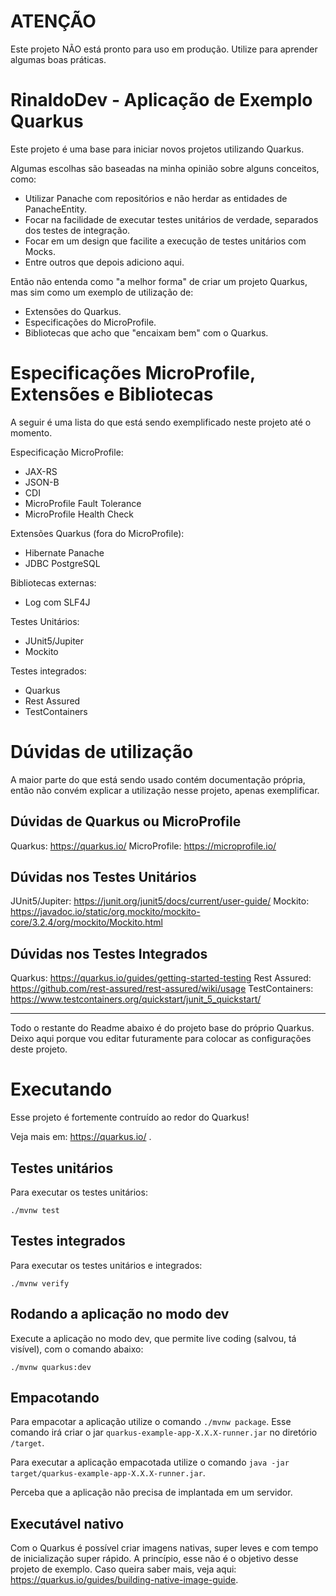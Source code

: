 # ATENÇÃO

Este projeto NÃO está pronto para uso em produção. Utilize para aprender algumas boas práticas. 

# RinaldoDev - Aplicação de Exemplo Quarkus

Este projeto é uma base para iniciar novos projetos utilizando Quarkus.

Algumas escolhas são baseadas na minha opinião sobre alguns conceitos, como:

- Utilizar Panache com repositórios e não herdar as entidades de PanacheEntity.
- Focar na facilidade de executar testes unitários de verdade, separados dos testes de integração.
- Focar em um design que facilite a execução de testes unitários com Mocks.
- Entre outros que depois adiciono aqui.

Então não entenda como "a melhor forma" de criar um projeto Quarkus, mas sim como um exemplo de utilização de:

- Extensões do Quarkus.
- Especificações do MicroProfile.
- Bibliotecas que acho que "encaixam bem" com o Quarkus.

# Especificações MicroProfile, Extensões e Bibliotecas

A seguir é uma lista do que está sendo exemplificado neste projeto até o momento.

Especificação MicroProfile:
- JAX-RS
- JSON-B
- CDI
- MicroProfile Fault Tolerance
- MicroProfile Health Check

Extensões Quarkus (fora do MicroProfile):
- Hibernate Panache
- JDBC PostgreSQL

Bibliotecas externas:
- Log com SLF4J

Testes Unitários:
- JUnit5/Jupiter
- Mockito

Testes integrados:
- Quarkus 
- Rest Assured
- TestContainers

# Dúvidas de utilização

A maior parte do que está sendo usado contém documentação própria, então não convém explicar a utilização nesse projeto, apenas exemplificar.

## Dúvidas de Quarkus ou MicroProfile

Quarkus: https://quarkus.io/
MicroProfile: https://microprofile.io/

## Dúvidas nos Testes Unitários

JUnit5/Jupiter: https://junit.org/junit5/docs/current/user-guide/
Mockito: https://javadoc.io/static/org.mockito/mockito-core/3.2.4/org/mockito/Mockito.html

## Dúvidas nos Testes Integrados

Quarkus: https://quarkus.io/guides/getting-started-testing
Rest Assured: https://github.com/rest-assured/rest-assured/wiki/usage
TestContainers: https://www.testcontainers.org/quickstart/junit_5_quickstart/


------------------------------------


Todo o restante do Readme abaixo é do projeto base do próprio Quarkus. Deixo aqui porque vou editar futuramente para colocar as configurações deste projeto.

# Executando

Esse projeto é fortemente contruído ao redor do Quarkus!

Veja mais em: https://quarkus.io/ .

## Testes unitários

Para executar os testes unitários:
```
./mvnw test
```

## Testes integrados

Para executar os testes unitários e integrados:
```
./mvnw verify
```

## Rodando a aplicação no modo dev

Execute a aplicação no modo dev, que permite live coding (salvou, tá visível), com o comando abaixo:
```
./mvnw quarkus:dev
```

## Empacotando

Para empacotar a aplicação utilize o comando `./mvnw package`.
Esse comando irá criar o jar `quarkus-example-app-X.X.X-runner.jar` no diretório `/target`.

Para executar a aplicação empacotada utilize o comando `java -jar target/quarkus-example-app-X.X.X-runner.jar`.

Perceba que a aplicação não precisa de implantada em um servidor.

## Executável nativo

Com o Quarkus é possível criar imagens nativas, super leves e com tempo de inicialização super rápido. 
A princípio, esse não é o objetivo desse projeto de exemplo. Caso queira saber mais, veja aqui: https://quarkus.io/guides/building-native-image-guide.
